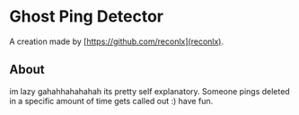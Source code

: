 # Ghost Ping Detector
A creation made by [https://github.com/reconlx](reconlx).

## About
im lazy gahahhahahahah its pretty self explanatory. Someone pings deleted in a specific amount of time gets called out :) have fun.